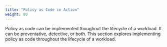 ```yaml
---
title: "Policy as Code in Action"
weight: 80
---
```

Policy as code can be implemented thoughout the lifecycle of a workload. It can be preventative, detective, or both. This section explores implementing policy as code throughout the lifecycle of a workload.
